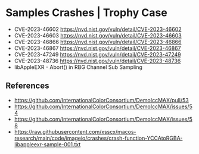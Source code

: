 # Samples Crashes | Trophy Case
- CVE-2023-46602 https://nvd.nist.gov/vuln/detail/CVE-2023-46602
- CVE-2023-46603 https://nvd.nist.gov/vuln/detail/CVE-2023-46603
- CVE-2023-46866 https://nvd.nist.gov/vuln/detail/CVE-2023-46866
- CVE-2023-46867 https://nvd.nist.gov/vuln/detail/CVE-2023-46867
- CVE-2023-47249 https://nvd.nist.gov/vuln/detail/CVE-2023-47249
- CVE-2023-48736 https://nvd.nist.gov/vuln/detail/CVE-2023-48736
- libAppleEXR - Abort() in RBG Channel Sub Sampling
## References
- https://github.com/InternationalColorConsortium/DemoIccMAX/pull/53
- https://github.com/InternationalColorConsortium/DemoIccMAX/issues/54
- https://github.com/InternationalColorConsortium/DemoIccMAX/issues/58
- https://raw.githubusercontent.com/xsscx/macos-research/main/code/imageio/crashes/crash-function-YCCAtoRGBA-libappleexr-sample-001.txt
